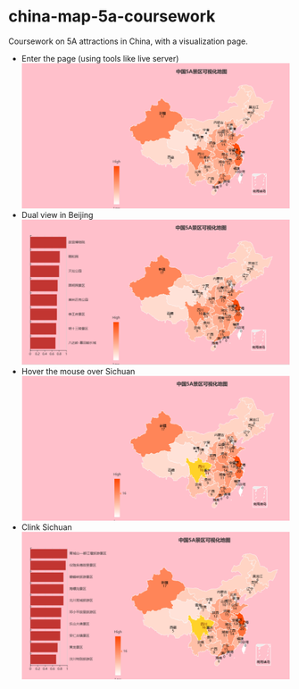 # china-map-5a-coursework
Coursework on 5A attractions in China, with a visualization page.
- Enter the page (using tools like live server)
![](demo/demo1.png)
- Dual view in Beijing
![](demo/demo4.png)
- Hover the mouse over Sichuan
![](demo/demo2.png)
- Clink Sichuan
![](demo/demo3.png)
